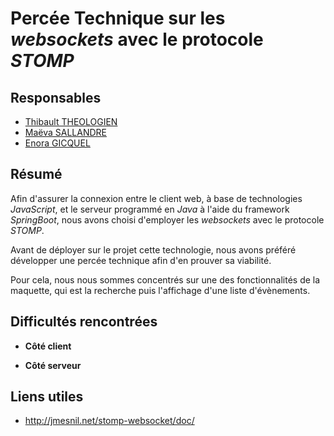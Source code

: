 # Percée Technique sur les _websockets_ avec le protocole _STOMP_

## Responsables
* [Thibault THEOLOGIEN](https://github.com/MacBootglass)
* [Maëva SALLANDRE](https://github.com/Lueva)
* [Enora GICQUEL](https://github.com/Kahmeset)

## Résumé
Afin d'assurer la connexion entre le client web, à base de technologies _JavaScript_, et le serveur programmé en _Java_ à l'aide du framework _SpringBoot_, nous avons choisi d'employer les _websockets_ avec le protocole _STOMP_.

Avant de déployer sur le projet cette technologie, nous avons préféré développer une percée technique afin d'en prouver sa viabilité.

Pour cela, nous nous sommes concentrés sur une des fonctionnalités de la maquette, qui est la recherche puis l'affichage d'une liste d'évènements.

## Difficultés rencontrées

* __Côté client__

* __Côté serveur__

## Liens utiles
* http://jmesnil.net/stomp-websocket/doc/
